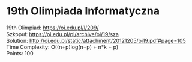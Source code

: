 # 19th Olimpiada Informatyczna
19th Olimpiad: https://oi.edu.pl/l/209/<br />
Szkopuł: https://oi.edu.pl/pl/archive/oi/19/sza <br />
Solution: http://oi.edu.pl/static/attachment/20121205/oi19.pdf#page=105 <br />
Time Complexity: O((n+p)log(n+p) + n*k + p)<br />
Points:  100 <br />